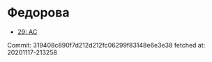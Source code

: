 # Федорова
- [29: AC](29.md)

Commit: 319408c890f7d212d212fc06299f83148e6e3e38
 fetched at: 20201117-213258
